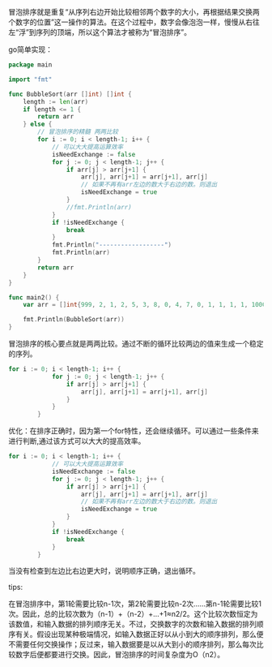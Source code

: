 冒泡排序就是重复“从序列右边开始比较相邻两个数字的大小，再根据结果交换两个数字的位置”这一操作的算法。在这个过程中，数字会像泡泡一样，慢慢从右往左“浮”到序列的顶端，所以这个算法才被称为“冒泡排序”。

go简单实现：

```go
package main

import "fmt"

func BubbleSort(arr []int) []int {
	length := len(arr)
	if length <= 1 {
		return arr
	} else {
		// 冒泡排序的精髓 两两比较
		for i := 0; i < length-1; i++ {
			// 可以大大提高运算效率
			isNeedExchange := false
			for j := 0; j < length-1; j++ {
				if arr[j] > arr[j+1] {
					arr[j], arr[j+1] = arr[j+1], arr[j]
					// 如果不再有arr左边的数大于右边的数。则退出
					isNeedExchange = true
				}
				//fmt.Println(arr)
			}
			if !isNeedExchange {
				break
			}
			fmt.Println("------------------")
			fmt.Println(arr)
		}
		return arr
	}
}

func main2() {
	var arr = []int{999, 2, 1, 2, 5, 3, 8, 0, 4, 7, 0, 1, 1, 1, 1, 1000, 3, 1, 3, 6, 8, 9, 99, 33, 0}

	fmt.Println(BubbleSort(arr))
}

```

冒泡排序的核心要点就是两两比较。通过不断的循环比较两边的值来生成一个稳定的序列。

```go
for i := 0; i < length-1; i++ {
			for j := 0; j < length-1; j++ {
				if arr[j] > arr[j+1] {
					arr[j], arr[j+1] = arr[j+1], arr[j]
				}
			}
		}
```

优化：在排序正确时，因为第一个for特性，还会继续循环。可以通过一些条件来进行判断,通过该方式可以大大的提高效率。

```go
for i := 0; i < length-1; i++ {
			// 可以大大提高运算效率
			isNeedExchange := false
			for j := 0; j < length-1; j++ {
				if arr[j] > arr[j+1] {
					arr[j], arr[j+1] = arr[j+1], arr[j]
					// 如果不再有arr左边的数大于右边的数。则退出
					isNeedExchange = true
				}
			}
			if !isNeedExchange {
				break
			}
		}
```

当没有检查到左边比右边更大时，说明顺序正确，退出循环。



tips:

在冒泡排序中，第1轮需要比较n-1次，第2轮需要比较n-2次……第n-1轮需要比较1次。因此，总的比较次数为（n-1）+（n-2）+…+1≈n2/2。这个比较次数恒定为该数值，和输入数据的排列顺序无关。不过，交换数字的次数和输入数据的排列顺序有关。假设出现某种极端情况，如输入数据正好以从小到大的顺序排列，那么便不需要任何交换操作；反过来，输入数据要是以从大到小的顺序排列，那么每次比较数字后便都要进行交换。因此，冒泡排序的时间复杂度为O（n2）。

